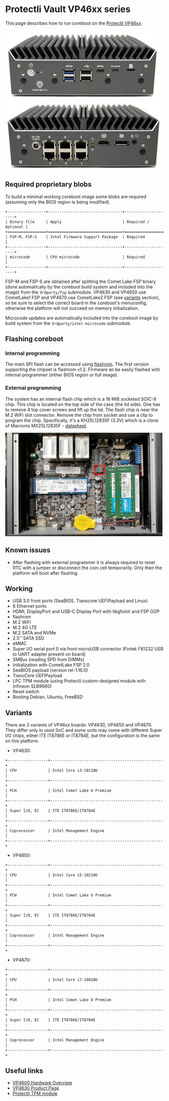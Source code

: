 # Protectli Vault VP46xx series

This page describes how to run coreboot on the [Protectli VP46xx].

![](vp46xx_front.jpg)
![](vp46xx_back.jpg)

## Required proprietary blobs

To build a minimal working coreboot image some blobs are required (assuming
only the BIOS region is being modified).

```eval_rst
+-----------------+---------------------------------+---------------------+
| Binary file     | Apply                           | Required / Optional |
+=================+=================================+=====================+
| FSP-M, FSP-S    | Intel Firmware Support Package  | Required            |
+-----------------+---------------------------------+---------------------+
| microcode       | CPU microcode                   | Required            |
+-----------------+---------------------------------+---------------------+
```

FSP-M and FSP-S are obtained after splitting the Comet Lake FSP binary (done
automatically by the coreboot build system and included into the image) from
the `3rdparty/fsp` submodule. VP4630 and VP4650 use CometLake1 FSP and VP4670
use CometLake2 FSP (see [variants](#variants) section), so be sure to select
the correct board in the coreboot's menuconfig, otherwise the platform will not
succeed on memory initialization.

Microcode updates are automatically included into the coreboot image by build
system from the `3rdparty/intel-microcode` submodule.

## Flashing coreboot

### Internal programming

The main SPI flash can be accessed using [flashrom]. The first version
supporting the chipset is flashrom v1.2. Firmware an be easily flashed
with internal programmer (either BIOS region or full image).

### External programming

The system has an internal flash chip which is a 16 MiB socketed SOIC-8 chip.
This chip is located on the top side of the case (the lid side). One has to
remove 4 top cover screws and lift up the lid. The flash chip is near the M.2
WiFi slot connector. Remove the chip from socket and use a clip to program the
chip. Specifically, it's a KH25L12835F (3.3V) which is a clone of Macronix
MX25L12835F - [datasheet][MX25L12835F].

![](vp46xx_flash.jpg)

## Known issues

- After flashing with external programmer it is always required to reset RTC
  with a jumper or disconnect the coin cell temporarily. Only then the platform
  will boot after flashing.

## Working

- USB 3.0 front ports (SeaBIOS, Tianocore UEFIPayload and Linux)
- 6 Ethernet ports
- HDMI, DisplayPort and USB-C Display Port with libgfxinit and FSP GOP
- flashrom
- M.2 WiFi
- M.2 4G LTE
- M.2 SATA and NVMe
- 2.5'' SATA SSD
- eMMC
- Super I/O serial port 0 via front microUSB connector (Fintek F81232 USB to
  UART adapter present on board)
- SMBus (reading SPD from DIMMs)
- Initialization with CometLake FSP 2.0
- SeaBIOS payload (version rel-1.16.0)
- TianoCore UEFIPayload
- LPC TPM module (using Protectli custom-designed module with Infineon SLB9660)
- Reset switch
- Booting Debian, Ubuntu, FreeBSD

## Variants

There are 3 variants of VP46xx boards: VP4630, VP4650 and VP4670. They differ
only in used SoC and some units may come with different Super I/O chips, either
ITE IT8786E or IT8784E, but the configuration is the same on this platform.

- VP4630:

```eval_rst
+------------------+--------------------------------------------------+
| CPU              | Intel Core i3-10110U                             |
+------------------+--------------------------------------------------+
| PCH              | Intel Comet Lake U Premium                       |
+------------------+--------------------------------------------------+
| Super I/O, EC    | ITE IT8786E/IT8784E                              |
+------------------+--------------------------------------------------+
| Coprocessor      | Intel Management Engine                          |
+------------------+--------------------------------------------------+
```

- VP4650:

```eval_rst
+------------------+--------------------------------------------------+
| CPU              | Intel Core i5-10210U                             |
+------------------+--------------------------------------------------+
| PCH              | Intel Comet Lake U Premium                       |
+------------------+--------------------------------------------------+
| Super I/O, EC    | ITE IT8786E/IT8784E                              |
+------------------+--------------------------------------------------+
| Coprocessor      | Intel Management Engine                          |
+------------------+--------------------------------------------------+
```

- VP4670:

```eval_rst
+------------------+--------------------------------------------------+
| CPU              | Intel Core i7-10810U                             |
+------------------+--------------------------------------------------+
| PCH              | Intel Comet Lake U Premium                       |
+------------------+--------------------------------------------------+
| Super I/O, EC    | ITE IT8786E/IT8784E                              |
+------------------+--------------------------------------------------+
| Coprocessor      | Intel Management Engine                          |
+------------------+--------------------------------------------------+
```

## Useful links

- [VP4600 Hardware Overview](https://protectli.com/kb/vp4600-hardware-overview/)
- [VP4630 Product Page](https://protectli.com/product/vp4630/)
- [Protectli TPM module](https://protectli.com/product/tpm-module/)

[Protectli VP46xx]: https://protectli.com/vault-6-port/
[MX25L12835F]: https://www.mxic.com.tw/Lists/Datasheet/Attachments/8653/MX25L12835F,%203V,%20128Mb,%20v1.6.pdf
[flashrom]: https://flashrom.org/Flashrom
